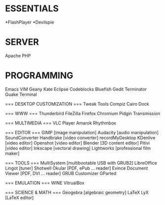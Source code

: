 ESSENTIALS
==========
*FlashPlayer
*Devilspie

SERVER
======
Apache
PHP

PROGRAMMING
===========
Emacs
VIM
Geany
Kate
Eclipse
Codeblocks
Bluefish
Gedit
Terminator
Guake Terminal

=== DESKTOP CUSTOMIZATION ===
Tweak Tools
Compiz
Cairo Dock

=== WWW ===
Thunderbird
FileZilla
Firefox
Chromium
Pidgin
Transmission

=== MULTIMEDIA ===
VLC Player
Amarok
Rhythmbox

=== EDITOR ===
GIMP [image manipulation]
Audacity [audio manipulation]
SoundConverter
Handbrake [video converter]
recordMyDesktop
KDenlive [video editor]
Openshot [video editor]
Blender [3D content editor]
Pitivi [video editor]
Inkscape [vectoral drawing]
Lightworks [professional film maker]

=== TOOLS ===
MultiSystem [multibootable USB with GRUB2]
LibreOffice
Lingot [tuner]
Shotwell
Okular [PDF, ePub ... reader]
Evince Document Viewer [PDF, DVI ... reader]
GRUB Customizer
GParted

=== EMULATION ===
WINE
VitrualBox

=== SCIENCE & MATH ===
Geogebra [algebraic geometry]
LaTeX
LyX [LaTeX editor]
